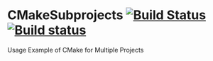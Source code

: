 # CMakeSubprojects [![Build Status](https://travis-ci.org/rcalxrc08/CMakeSubprojects.svg?branch=master)](https://travis-ci.org/rcalxrc08/CMakeSubprojects) [![Build status](https://ci.appveyor.com/api/projects/status/8li480k7jj05pdl0?svg=true)](https://ci.appveyor.com/project/rcalxrc08/cmakesubprojects)
Usage Example of CMake for Multiple Projects
